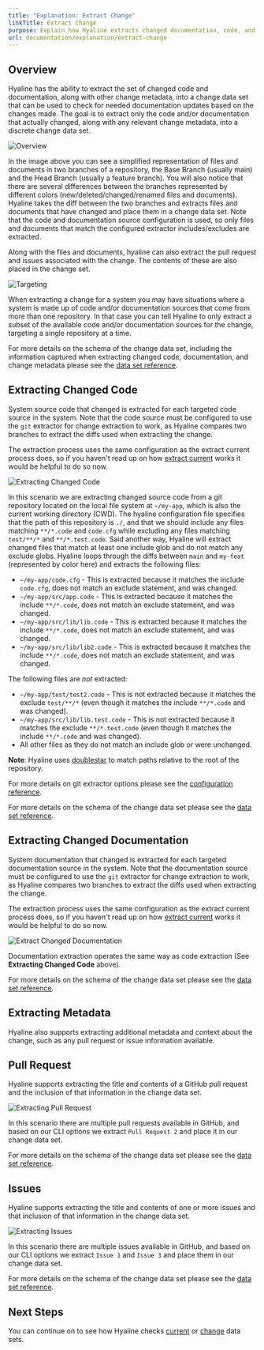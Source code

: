 ```yaml
---
title: "Explanation: Extract Change"
linkTitle: Extract Change
purpose: Explain how Hyaline extracts changed documentation, code, and other metadata
url: documentation/explanation/extract-change
---
```

## Overview
Hyaline has the ability to extract the set of changed code and documentation, along with other change metadata, into a change data set that can be used to check for needed documentation updates based on the changes made. The goal is to extract only the code and/or documentation that actually changed, along with any relevant change metadata, into a discrete change data set.

![Overview](_img/extract-change-overview.svg)

In the image above you can see a simplified representation of files and documents in two branches of a repository, the Base Branch (usually main) and the Head Branch (usually a feature branch). You will also notice that there are several differences between the branches represented by different colors (new/deleted/changed/renamed files and documents). Hyaline takes the diff between the two branches and extracts files and documents that have changed and place them in a change data set. Note that the code and documentation source configuration is used, so only files and documents that match the configured extractor includes/excludes are extracted.

Along with the files and documents, hyaline can also extract the pull request and issues associated with the change. The contents of these are also placed in the change set.

![Targeting](_img/extract-change-target.svg)

When extracting a change for a system you may have situations where a system is made up of code and/or documentation sources that come from more than one repository. In that case you can tell Hyaline to only extract a subset of the available code and/or documentation sources for the change, targeting a single repository at a time.

For more details on the schema of the change data set, including the information captured when extracting changed code, documentation, and change metadata please see the [data set reference](../04-reference/03-data-set.md).

## Extracting Changed Code
System source code that changed is extracted for each targeted code source in the system. Note that the code source must be configured to use the `git` extractor for change extraction to work, as Hyaline compares two branches to extract the diffs used when extracting the change.

The extraction process uses the same configuration as the extract current process does, so if you haven't read up on how [extract current](./02-extract-current.md) works it would be helpful to do so now.

![Extracting Changed Code](_img/extract-change-code.svg)

In this scenario we are extracting changed source code from a git repository located on the local file system at `~/my-app`, which is also the current working directory (CWD). The hyaline configuration file specifies that the path of this repository is `./`, and that we should include any files matching `**/*.code` and `code.cfg` while excluding any files matching `test/**/*` and `**/*.test.code`. Said another way, Hyaline will extract changed files that match at least one include glob and do not match any exclude globs. Hyaline loops through the diffs between `main` and `my-feat` (represented by color here) and extracts the following files:

* `~/my-app/code.cfg` - This is extracted because it matches the include `code.cfg`, does not match an exclude statement, and was changed.
* `~/my-app/src/app.code` - This is extracted because it matches the include `**/*.code`, does not match an exclude statement, and was changed.
* `~/my-app/src/lib/lib.code` - This is extracted because it matches the include `**/*.code`, does not match an exclude statement, and was changed.
* `~/my-app/src/lib/lib2.code` - This is extracted because it matches the include `**/*.code`, does not match an exclude statement, and was changed.

The following files are _not_ extracted:
* `~/my-app/test/test2.code` - This is not extracted because it matches the exclude `test/**/*` (even though it matches the include `**/*.code` and was changed).
* `~/my-app/src/lib/lib.test.code` - This is not extracted because it matches the exclude `**/*.test.code` (even though it matches the include `**/*.code` and was changed).
* All other files as they do not match an include glob or were unchanged.

**Note**: Hyaline uses [doublestar](https://pkg.go.dev/github.com/bmatcuk/doublestar/v4) to match paths relative to the root of the repository.

For more details on git extractor options please see the [configuration reference](../04-reference/01-config.md).

For more details on the schema of the change data set please see the [data set reference](../04-reference/03-data-set.md).

## Extracting Changed Documentation
System documentation that changed is extracted for each targeted documentation source in the system. Note that the documentation source must be configured to use the `git` extractor for change extraction to work, as Hyaline compares two branches to extract the diffs used when extracting the change.

The extraction process uses the same configuration as the extract current process does, so if you haven't read up on how [extract current](./02-extract-current.md) works it would be helpful to do so now.

![Extract Changed Documentation](_img/extract-change-documentation.svg)

Documentation extraction operates the same way as code extraction (See **Extracting Changed Code** above).

For more details on the schema of the change data set please see the [data set reference](../04-reference/03-data-set.md).

## Extracting Metadata
Hyaline also supports extracting additional metadata and context about the change, such as any pull request or issue information available.

## Pull Request
Hyaline supports extracting the title and contents of a GitHub pull request and the inclusion of that information in the change data set.

![Extracting Pull Request](_img/extract-change-pull-request.svg)

In this scenario there are multiple pull requests available in GitHub, and based on our CLI options we extract `Pull Request 2` and place it in our change data set.

For more details on the schema of the change data set please see the [data set reference](../04-reference/03-data-set.md).

## Issues
Hyaline supports extracting the title and contents of one or more issues and that inclusion of that information in the change data set.

![Extracting Issues](_img/extract-change-issues.svg)

In this scenario there are multiple issues available in GitHub, and based on our CLI options we extract `Issue 1` and `Issue 3` and place them in our change data set.

For more details on the schema of the change data set please see the [data set reference](../04-reference/03-data-set.md).

## Next Steps
You can continue on to see how Hyaline checks [current](./04-check-current.md) or [change](./05-check-change.md) data sets.